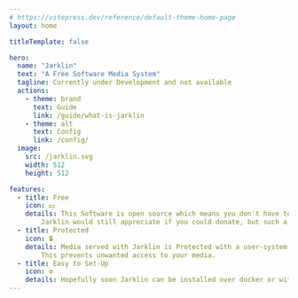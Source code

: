 ```yaml
---
# https://vitepress.dev/reference/default-theme-home-page
layout: home

titleTemplate: false

hero:
  name: "Jarklin"
  text: "A Free Software Media System"
  tagline: Currently under Development and not available
  actions:
    - theme: brand
      text: Guide
      link: /guide/what-is-jarklin
    - theme: alt
      text: Config
      link: /config/
  image:
    src: /jarklin.svg
    width: 512
    height: 512

features:
  - title: Free
    icon: 💵
    details: This Software is open source which means you don't have to pay to use it.
        Jarklin would still appreciate if you could donate, but such a system is not available yet.
  - title: Protected
    icon: 🔒
    details: Media served with Jarklin is Protected with a user-system.
        This prevents unwanted access to your media.
  - title: Easy to Set-Up
    icon: ⚙️
    details: Hopefully soon Jarklin can be installed over docker or with a .deb package file.
---
```



<script setup lang="ts">
import {
  VPTeamPage,
  VPTeamPageTitle,
  VPTeamMembers
} from 'vitepress/theme'


const members = [
    {
        avatar: 'https://www.github.com/PlayerG9.png',
        name: 'PlayerG9',
        title: 'Creator',
        links: [
            { icon: 'github', link: 'https://github.com/PlayerG9' },
        ]
    },
]
</script>

<!--
<div style="height: 25px;" />

<h1 style="text-align: center;">Team</h1>

<VPTeamMembers size="small" :members="members" />
-->

<VPTeamPage>
  <VPTeamPageTitle>
    <template #title>
      Jarklin Team
    </template>
    <template #lead>
      The developers of Jarklin are proud to be part of the project.
      Members with exceptional contribution are featured below.
    </template>
  </VPTeamPageTitle>
  <VPTeamMembers
    size="small"
    :members="members"
  />
</VPTeamPage>